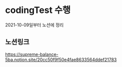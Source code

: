 # codingTest 수행
2021-10-09일부터 노션에 정리

## 노션링크

https://supreme-balance-5ba.notion.site/20cc50f9f50e4fae8633564ddef21783
